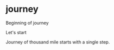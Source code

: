 # journey
Beginning of journey
<html>
<Head>
Let's start
</Head>
<Body>
<P>Journey of thousand mile starts with a single step.</p>
</Body>
</Html>
